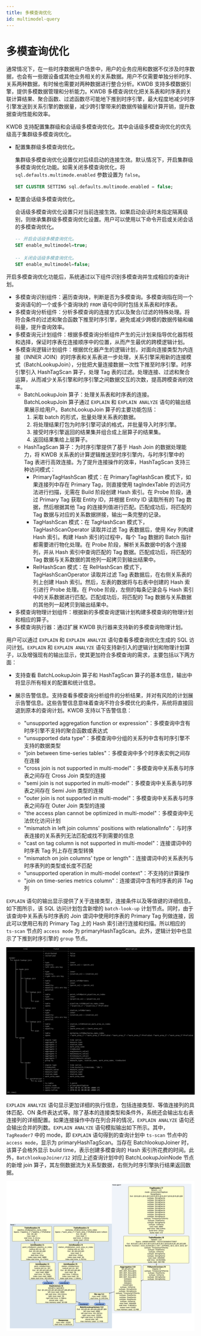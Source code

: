 ```yaml
---
title: 多模查询优化
id: multimodel-query
---
```


# 多模查询优化

通常情况下，在一些时序数据用户场景中，用户的业务应用和数据不仅涉及时序数据，也会有一些跟设备或其他业务相关的关系数据。用户不仅需要单独分析时序、关系两种数据，有时候也需要对两种数据进行整合分析。KWDB 支持多模数据引擎，提供多模数据管理和分析能力。KWDB 多模查询优化把关系表和时序表的关联计算结果、聚合函数、过滤函数尽可能地下推到时序引擎，最大程度地减少时序引擎发送到关系引擎的数据量，减少跨引擎带来的数据传输量和计算开销，提升数据查询性能和效率。

KWDB 支持配置集群级和会话级多模查询优化。其中会话级多模查询优化的优先级高于集群级多模查询优化。

- 配置集群级多模查询优化。

    集群级多模查询优化设置仅对后续启动的连接生效。默认情况下，开启集群级多模查询优化功能。如需关闭多模查询优化，将 `sql.defaults.multimode.enabled` 参数设置为 `false`。

    ```sql
    SET CLUSTER SETTING sql.defaults.multimode.enabled = false;
    ```

- 配置会话级多模查询优化。

    会话级多模查询优化设置只对当前连接生效。如果启动会话时未指定隔离级别，则继承集群级多模查询优化设置。用户可以使用以下命令开启或关闭会话的多模查询优化。

    ```sql
    -- 开启会话级多模查询优化。
    SET enable_multimodel=true;

    -- 关闭会话级多模查询优化。
    SET enable_multimodel=false;
    ```

开启多模查询优化功能后，系统通过以下组件识别多模查询并生成相应的查询计划。

- 多模查询识别组件：遍历查询块，判断是否为多模查询。多模查询指在同一个查询语句的一个或多个查询块的 `FROM` 语句中同时包括关系表和时序表。
- 多模查询分析组件：分析多模查询的连接方式以及聚合/过滤的特殊处理。将符合条件的过滤和聚合函数下推至时序引擎，避免或减少跨模的数据传输和编码量，提升查询效率。
- 多模查询元计划组件：根据多模查询分析组件产生的元计划来指导优化器剪枝和选择，保证时序表在连接顺序中的位置，从而产生最优的跨模逻辑计划。
- 多模查询逻辑计划组件：根据优化器产生的逻辑计划，对面向连接类型为内连接（INNER JOIN）的时序表和关系表进一步处理，关系引擎采用新的连接模式（BatchLookupJoin），分批把大量连接数据一次性下推至时序引擎。时序引擎引入 HashTagScan 算子，处理 Tag 表的过滤。处理连接、过滤和聚合运算，从而减少关系引擎和时序引擎之间数据交互的次数，提高跨模查询的效率。
  - BatchLookupJoin 算子：处理关系表和时序表的连接。BatchLookupJoin 算子通过 `EXPLAIN` 和 `EXPLAIN ANALYZE` 语句的输出结果展示给用户。BatchLookupJoin 算子的主要功能包括：
    1. 采取 batch 的形式，批量处理关系表的数据。
    2. 将处理结果打包为时序引擎可读的格式，并批量导入时序引擎。
    3. 接受时序引擎返回的结果集并组合成上层算子的结果集。
    4. 返回结果集给上层算子。
  - HashTagScan 算子：为时序引擎提供了基于 Hash Join 的数据处理能力，将 KWDB 关系表的计算逻辑推送至时序引擎内，与时序引擎中的 Tag 表进行高效连接。为了提升连接操作的效率，HashTagScan 支持三种访问模式：
    - PrimaryTagHashScan 模式：在 PrimaryTagHashScan 模式下，如果连接列中存在 Primary Tag，则直接使用 tagIndexTable 的访问方法进行扫描，无需在 Build 阶段创建 Hash 索引。在 Probe 阶段，通过 Primary Tag 获取 Entity ID，并根据 Entity ID 读取所有的 Tag 数据，然后根据其他 Tag 的连接列值进行匹配。匹配成功后，将匹配的 Tag 数据与对应的关系数据拼接，输出一条完整的记录。
    - TagHashScan 模式：在 TagHashScan 模式下，TagHashScanOperator 读取并过滤 Tag 表数据后，使用 Key 列构建 Hash 索引。构建 Hash 索引的过程中，每个 Tag 数据的 Batch 指针都需要进行物化处理。在 Probe 阶段，解析关系数据中的各个连接列，并从 Hash 索引中查询匹配的 Tag 数据。匹配成功后，将匹配的 Tag 数据与关系数据的其他列一起拷贝到输出结果中。
    - RelHashScan 模式：在 RelHashScan 模式下，TagHashScanOperator 读取并过滤 Tag 表数据后，在右侧关系表的列上创建 Hash 索引。然后，左表的数据将与右表中创建的 Hash 索引进行 Probe 处理。在 Probe 阶段，左侧的每条记录会与 Hash 索引中的关系数据进行匹配。匹配成功后，将匹配的 Tag 数据与关系数据的其他列一起拷贝到输出结果中。
- 多模查询物理计划组件：根据新的多模查询逻辑计划构建多模查询的物理计划和相应的算子。
- 多模查询执行器：通过扩展 KWDB 执行器来支持新的多模查询物理计划。

用户可以通过 `EXPLAIN` 和 `EXPLAIN ANALYZE` 语句查看多模查询优化生成的 SQL 访问计划。`EXPLAIN` 和 `EXPLAIN ANALYZE` 语句支持新引入的逻辑计划和物理计划算子，以及增强现有的输出显示，使其更加符合多模查询的需求，主要包括以下两方面：

- 支持查看 BatchLookupJoin 算子和 HashTagScan 算子的基本信息，输出中将显示所有相关的配置和统计信息。
- 展示告警信息。支持查看多模查询分析组件的分析结果，并对有风险的计划展示告警信息。这些告警信息意味着查询不符合多模优化的条件，系统将直接回退到原本的查询计划。KWDB 支持以下告警信息：

  - "unsupported aggregation function or expression"：多模查询中含有时序引擎不支持的聚合函数或表达式
  - "unsupported data type"：多模查询中分组的关系列中含有时序引擎不支持的数据类型
  - "join between time-series tables"：多模查询中多个时序表实例之间存在连接
  - "cross join is not supported in multi-model"：多模查询中关系表与时序表之间存在 Cross Join 类型的连接
  - "semi join is not supported in multi-model"：多模查询中关系表与时序表之间存在 Semi Join 类型的连接
  - "outer join is not supported in multi-model"：多模查询中关系表与时序表之间存在 Outer Join 类型的连接
  - "the access plan cannot be optimized in multi-model"：多模查询中无法优化访问计划
  - "mismatch in left join columns' positions with relationalInfo"：与时序表连接的关系表列无法匹配或找不到需要的信息
  - "cast on tag column is not supported in multi-model"：连接谓词中的时序表 Tag 列上存在类型转换
  - "mismatch on join columns' type or length"：连接谓词中的关系表列与时序表列的类型或长度不匹配
  - "unsupported operation in multi-model context"：不支持的计算操作
  - "join on time-series metrics column"：连接谓词中含有时序表的非 Tag 列

`EXPLAIN` 语句的输出显示提供了关于连接类型，连接条件以及等值键的详细信息。如下图所示，该 SQL 访问计划包含新增的 `batch-look-up` 计划节点。同时，由于该查询中关系表与时序表的 Join 谓词中使用时序表的 Primary Tag 列做连接，因此可以使用已有的 Primary Tag 上的 Hash 索引进行连接和扫描。所以相应的 `ts-scan` 节点的 `access mode` 为 primaryHashTagScan。此外，逻辑计划中也显示了下推到时序引擎的 `group` 节点。

![](../static/performance-tunning/multi-model-optimization.png)

`EXPLAIN ANALYZE` 语句显示更加详细的执行信息，包括连接类型、等值连接列的具体匹配、ON 条件表达式等。除了基本的连接类型和条件外，系统还会输出左右表连接列的详细配置。如果连接操作中存在列合并的情况，`EXPLAIN ANALYZE` 语句还会输出合并的列数。`EXPLAIN ANALYZE` 语句模拟输出如下所示。其中，`TagReader7` 中的 mode，即 `EXPLAIN` 语句得到的查询计划中 `ts-scan` 节点中的 `access mode`，显示为 primaryHashTagScan。当存在 BatchlookupJoiner 时，该算子会格外显示 build time，表示创建多模查询的 Hash 索引所花费的时间。此外，`BatchlookupJoiner/12` 对应上述查询计划中的 BatchLookupJoinNode 节点的新增 join 算子，其左侧数据流为关系型数据，右侧为时序引擎执行结果返回数据。

![](../static/performance-tunning/explain-analyze.png)

